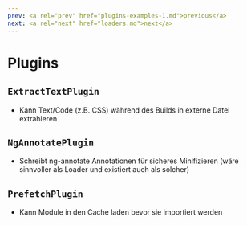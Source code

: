 ```yaml
---
prev: <a rel="prev" href="plugins-examples-1.md">previous</a>
next: <a rel="next" href="loaders.md">next</a>
---
```


# Plugins

## `ExtractTextPlugin`

- Kann Text/Code (z.B. CSS) während des Builds in externe Datei extrahieren

## `NgAnnotatePlugin`
<!--{data-bespoke-bullet}-->

- Schreibt ng-annotate Annotationen für sicheres Minifizieren (wäre sinnvoller als Loader und existiert auch als solcher)

## `PrefetchPlugin`
<!--{data-bespoke-bullet}-->

- Kann Module in den Cache laden bevor sie importiert werden

<aside>
</aside>
